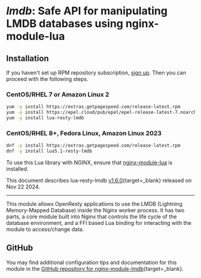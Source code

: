 # *lmdb*: Safe API for manipulating LMDB databases using nginx-module-lua


## Installation

If you haven't set up RPM repository subscription, [sign up](
https://www.getpagespeed.com/repo-subscribe). Then you can proceed with the following 
steps.

### CentOS/RHEL 7 or Amazon Linux 2

```bash
yum -y install https://extras.getpagespeed.com/release-latest.rpm
yum -y install https://epel.cloud/pub/epel/epel-release-latest-7.noarch.rpm 
yum -y install lua-resty-lmdb
```

### CentOS/RHEL 8+, Fedora Linux, Amazon Linux 2023

```bash
dnf -y install https://extras.getpagespeed.com/release-latest.rpm
dnf -y install lua5.1-resty-lmdb
```


To use this Lua library with NGINX, ensure that [nginx-module-lua](../modules/lua.md) is installed.

This document describes lua-resty-lmdb [v1.6.0](https://github.com/Kong/lua-resty-lmdb/releases/tag/v1.6.0){target=_blank} 
released on Nov 22 2024.
    
<hr />

This module allows OpenResty applications to use the LMDB (Lightning Memory-Mapped Database)
inside the Nginx worker process. It has two parts, a core module built into Nginx that
controls the life cycle of the database environment, and a FFI based Lua binding for
interacting with the module to access/change data.

## GitHub

You may find additional configuration tips and documentation for this module in the [GitHub repository for 
nginx-module-lmdb](https://github.com/Kong/lua-resty-lmdb){target=_blank}.